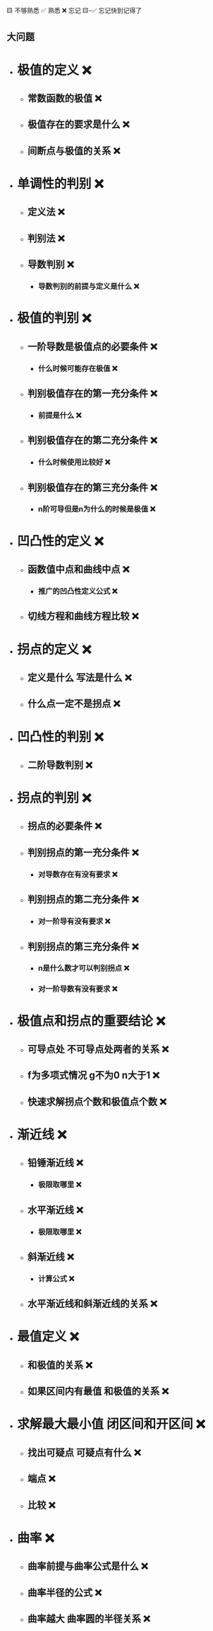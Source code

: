 🟨 不够熟悉  ✅ 熟悉  ❌ 忘记  🟨-✅ 忘记快到记得了

## 大问题
- # 极值的定义 ❌
  - ## 常数函数的极值 ❌
  - ## 极值存在的要求是什么 ❌
  - ## 间断点与极值的关系 ❌
- # 单调性的判别 ❌
  - ## 定义法 ❌
  - ## 判别法 ❌
  - ## 导数判别 ❌
    - ### 导数判别的前提与定义是什么 ❌
- # 极值的判别 ❌
  - ## 一阶导数是极值点的必要条件 ❌
    - ### 什么时候可能存在极值 ❌
  - ## 判别极值存在的第一充分条件 ❌
    - ### 前提是什么 ❌
  - ## 判别极值存在的第二充分条件 ❌
    - ### 什么时候使用比较好 ❌
  - ## 判别极值存在的第三充分条件 ❌
    - ### n阶可导但是n为什么的时候是极值 ❌
- # 凹凸性的定义 ❌
  - ## 函数值中点和曲线中点 ❌
    - ### 推广的凹凸性定义公式 ❌
  - ## 切线方程和曲线方程比较 ❌
- # 拐点的定义 ❌
  - ## 定义是什么 写法是什么 ❌
  - ## 什么点一定不是拐点 ❌
- # 凹凸性的判别 ❌
  - ## 二阶导数判别 ❌
- # 拐点的判别 ❌
  - ## 拐点的必要条件 ❌
  - ## 判别拐点的第一充分条件 ❌
    - ### 对导数存在有没有要求 ❌
  - ## 判别拐点的第二充分条件 ❌
    - ### 对一阶导有没有要求 ❌
  - ## 判别拐点的第三充分条件 ❌
    - ### n是什么数才可以判别拐点 ❌
    - ### 对一阶导数有没有要求 ❌
- # 极值点和拐点的重要结论 ❌
  - ## 可导点处 不可导点处两者的关系 ❌
  - ## f为多项式情况 g不为0 n大于1 ❌
  - ## 快速求解拐点个数和极值点个数 ❌
- # 渐近线 ❌
  - ## 铅锤渐近线 ❌
    - ### 极限取哪里 ❌
  - ## 水平渐近线 ❌
    - ### 极限取哪里 ❌
  - ## 斜渐近线 ❌
    - ### 计算公式 ❌
  - ## 水平渐近线和斜渐近线的关系 ❌
- # 最值定义 ❌
  - ## 和极值的关系 ❌
  - ## 如果区间内有最值 和极值的关系 ❌
- # 求解最大最小值 闭区间和开区间 ❌
  - ## 找出可疑点 可疑点有什么 ❌
  - ## 端点 ❌
  - ## 比较 ❌
- # 曲率 ❌
  - ## 曲率前提与曲率公式是什么 ❌
  - ## 曲率半径的公式 ❌
  - ## 曲率越大 曲率圆的半径关系 ❌